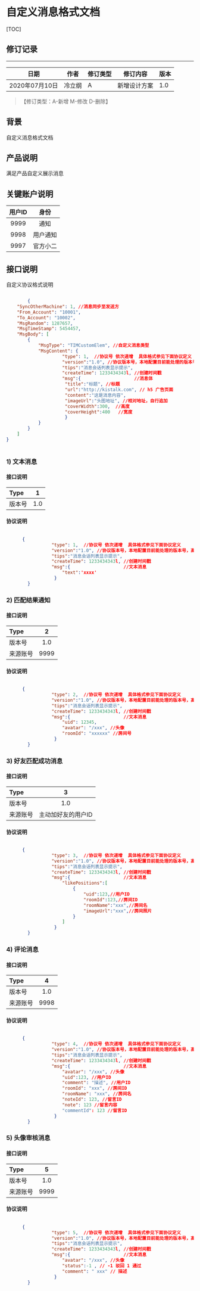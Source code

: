 # 自定义消息格式文档

[TOC]
## 修订记录
----
日期 | 作者 | 修订类型 | 修订内容 | 版本|
---- | ---- | ---- | ---- | ---- |
2020年07月10日|冷立纲|A|新增设计方案|1.0|

> 【修订类型：A-新增  M-修改 D-删除】

## 背景

自定义消息格式文档

## 产品说明

满足产品自定义展示消息

## 关键账户说明


| 用户ID | 身份  |
|:----:|:---:|
| 9999 | 通知 |
| 9998 | 用户通知 |
| 9997 | 官方小二 |



## 接口说明

自定义协议格式说明

``` json

		{
    "SyncOtherMachine": 1, //消息同步至发送方
    "From_Account": "10001",
    "To_Account": "10002",
    "MsgRandom": 1287657,
    "MsgTimeStamp": 5454457,
    "MsgBody": [
        {
            "MsgType": "TIMCustomElem", //自定义消息类型
            "MsgContent": {    
				     "type": 1,  //协议号 依次递增  具体格式参见下面协议定义
				     "version":"1.0", //协议版本号，本地配置目前能处理的版本号，高于该版本则提示需要升级识别		  
				     "tips":"消息会话列表显示提示",
				     "createTime": 1233434343l, //创建时间戳
				     "msg":{                    //消息体
				      "title":"标题", //标题
				      "url":"http://kistalk.com", // h5 广告页面
				      "content":"这是消息内容",
				      "imageUrl":"头图地址", //相对地址，自行追加
				      "coverWidth":300,  //高度
				      "coverHeight":400   //宽度
				      }
            }
        }
    ]
}
		
```




### 1) 文本消息

#### 接口说明

| Type          | 1             |
|:------------- |:-------------:|
| 版本号      |  1.0 |



####  协议说明


```json

      {    
			     "type": 1,  //协议号 依次递增  具体格式参见下面协议定义
			     "version":"1.0", //协议版本号，本地配置目前能处理的版本号，高于该版本则提示需要升级识别	  
			     "tips":"消息会话列表显示提示",
			     "createTime": 1233434343l, //创建时间戳
			     "msg":{                    //文本消息
			         "text":'xxxx'
			      }
        }


```


### 2) 匹配结果通知

#### 接口说明

| Type          | 2            |
|:------------- |:-------------:|
| 版本号      |  1.0 |
| 来源账号      | 9999 |



####  协议说明


```json

      {    
			     "type": 2,  //协议号 依次递增  具体格式参见下面协议定义
			     "version":"1.0", //协议版本号，本地配置目前能处理的版本号，高于该版本则提示需要升级识别	  
			     "tips":"消息会话列表显示提示",
			     "createTime": 1233434343l, //创建时间戳
			     "msg":{                    //文本消息
			         "uid": 12345,
			         "avatar": "/xxx", //头像
			         "roomId": "xxxxxx" //房间号
			      }
        }


```


### 3)  好友匹配成功消息

#### 接口说明

| Type          | 3            |
|:------------- |:-------------:|
| 版本号      |  1.0 |
| 来源账号      | 主动加好友的用户ID |



####  协议说明


```json

      {    
			     "type": 3,  //协议号 依次递增  具体格式参见下面协议定义
			     "version":"1.0", //协议版本号，本地配置目前能处理的版本号，高于该版本则提示需要升级识别	  
			     "tips":"消息会话列表显示提示",
			     "createTime": 1233434343l, //创建时间戳
			     "msg":{                    //文本消息
			         "likePositions":[
			             {
			                 "uid":123,//用户ID
			                 "roomId":123,//房间ID
			                 "roomName":"xxx",//房间名
			                 "imageUrl":"xxx",//房间照片  
			             }
			         ]
			      }
        }


```


### 4)  评论消息

#### 接口说明

| Type          | 4            |
|:------------- |:-------------:|
| 版本号      |  1.0 |
| 来源账号      | 9998 |



####  协议说明


```json

      {    
			     "type": 4,  //协议号 依次递增  具体格式参见下面协议定义
			     "version":"1.0", //协议版本号，本地配置目前能处理的版本号，高于该版本则提示需要升级识别	  
			     "tips":"消息会话列表显示提示",
			     "createTime": 1233434343l, //创建时间戳
			     "msg":{                    //文本消息
			         "avatar": "/xxx", //头像
			         "uid":123, //用户ID
			         "comment": "描述", //用户ID
			         "roomId": "xxx", //房间ID
			         "roomName": "xxx", //房间名
			         "noteId": 123, //留言ID
			         "note": 123 //留言内容
			         "commentId": 123 //留言ID
			      }
        }


```


### 5)  头像审核消息

#### 接口说明

| Type          | 5            |
|:------------- |:-------------:|
| 版本号      |  1.0 |
| 来源账号      | 9999 |



####  协议说明


```json

      {    
			     "type": 5,  //协议号 依次递增  具体格式参见下面协议定义
			     "version":"1.0", //协议版本号，本地配置目前能处理的版本号，高于该版本则提示需要升级识别	  
			     "tips":"消息会话列表显示提示",
			     "createTime": 1233434343l, //创建时间戳
			     "msg":{                    //文本消息
			         "avatar": "/xxx", //头像
			         "status":-1 , // -1 驳回 1 通过
			         "comment": " xxx" // 描述
			      }
        }


```